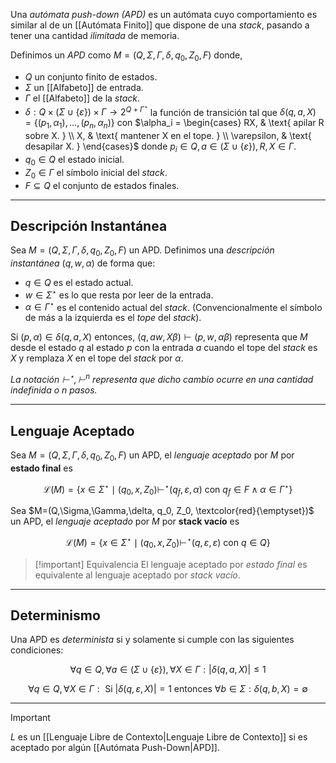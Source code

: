 Una *autómata push-down (APD)* es un autómata cuyo comportamiento es similar al de un [[Autómata Finito]] que dispone de una *stack*, pasando a tener una cantidad *ilimitada* de memoria.

Definimos un *APD* como $M=(Q,\Sigma,\Gamma,\delta, q_0, Z_0, F)$ donde,
- $Q$ un conjunto finito de estados.
- $\Sigma$ un [[Alfabeto]] de entrada.
- $\Gamma$ el [[Alfabeto]] de la *stack*.
- $\delta : Q \times (\Sigma \cup \{ \varepsilon \}) \times \Gamma \rightarrow 2^{Q + \Gamma^\star}$ la función de transición tal que
	$\delta(q, a, X) = \{(p_1, \alpha_1),...,(p_n, \alpha_n)\}$ con $\alpha_i = \begin{cases} RX, & \text{  apilar R sobre X. } \\ X, & \text{ mantener X en el tope. } \\ \varepsilon, & \text{ desapilar X. } \end{cases}$
	donde $p_i \in Q, a \in (\Sigma \cup \{ \varepsilon \}), R, X \in \Gamma$. 
- $q_0 \in Q$ el estado inicial.
- $Z_0 \in \Gamma$ el símbolo inicial del *stack*.
- $F \subseteq Q$ el conjunto de estados finales.

***

## Descripción Instantánea
Sea $M=(Q,\Sigma,\Gamma,\delta, q_0, Z_0, F)$ un APD. Definimos una *descripción instantánea* $(q,w,\alpha)$ de forma que:
- $q \in Q$ es el estado actual.
- $w \in \Sigma^\star$ es lo que resta por leer de la entrada.
- $\alpha \in \Gamma^\star$ es el contenido actual del *stack*. (Convencionalmente el símbolo de más a la izquierda es el *tope* del *stack*).

Si $(p, \alpha) \in \delta(q, a, X)$ entonces, $(q, aw, X\beta) \vdash (p, w, \alpha \beta)$ representa que $M$ desde el estado $q$ al estado $p$ con la entrada $a$ cuando el tope del *stack* es $X$ y remplaza $X$ en el tope del *stack* por $\alpha$. 

*La notación $\vdash^\star, \vdash^n$ representa que dicho cambio ocurre en una cantidad indefinida o $n$ pasos.*

***

## Lenguaje Aceptado
Sea $M=(Q,\Sigma,\Gamma,\delta, q_0, Z_0, F)$ un APD, el *lenguaje aceptado* por $M$ por **estado final** es

$$\mathscr{L}(M)=\{ x \in \Sigma^\star \mid (q_0, x, Z_0) \vdash^\star (q_f, \varepsilon, \alpha) \text{ con } q_f \in F \land \alpha \in \Gamma^\star \}$$

Sea $M=(Q,\Sigma,\Gamma,\delta, q_0, Z_0, \textcolor{red}{\emptyset})$ un APD, el *lenguaje aceptado* por $M$ por **stack vacío** es

$$\mathscr{L}(M)=\{ x \in \Sigma^\star \mid (q_0, x, Z_0) \vdash^\star (q, \varepsilon, \varepsilon) \text{ con } q \in Q \}$$

>[!important] Equivalencia
>El lenguaje aceptado por *estado final* es equivalente al lenguaje aceptado por *stack vacío*.

***

## Determinismo
Una APD es *determinista* si y solamente si cumple con las siguientes condiciones:

$$\tag{1} \forall q \in Q, \forall a \in (\Sigma \cup \{ \varepsilon\}), \forall X \in \Gamma : |\delta(q,a,X)| \leq 1$$

$$\tag{2} \forall q \in Q, \forall X \in \Gamma: \text{ Si } |\delta(q, \varepsilon, X)| = 1 \text{ entonces } \forall b \in \Sigma : \delta(q, b , X) = \emptyset$$

***

>[!important]
>$L$ es un [[Lenguaje Libre de Contexto|Lenguaje Libre de Contexto]] si es aceptado por algún [[Autómata Push-Down|APD]]. 
